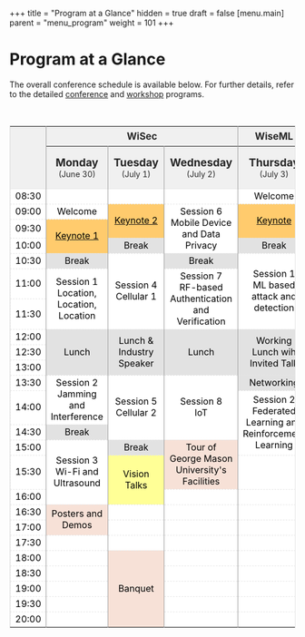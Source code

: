 +++
title = "Program at a Glance"
hidden = true
draft = false
[menu.main]
    parent = "menu_program"
    weight = 101
+++

# Program at a Glance

The overall conference schedule is available below. For further details, refer to the detailed [conference](/program-detailed-program/) and [workshop](/workshop-wiseml-2025-program/) programs.

<br>

<style>
    table.tt_timetable,
    table.tt_timetable thead tr {
        border: 1px solid #e5e5e5;
        background-color: #F0F0F0 !important;
        text-align: center
    }

    table.tt_timetable {
        font-weight: 400;
        font-family: inherit;
    }

    table.tt_timetable tbody tr {
        border: 1px dashed #e5e5e5
    }
    table.tt_timetable tr.row_gray th {
        font-size: 19px;
        color: #262626;
        height: 75px;
        border-right: 1px solid #9E9E9E !important;
    }
    table.tt_timetable tr.section th {
        font-size: 17px;
        color: #262626;
        height: 35px;
        border-right: 1px solid #9E9E9E !important;
    }

    table.tt_timetable td {
        font-size: 16px;
        border-right: 1px solid #9E9E9E !important
    }
    table.tt_timetable .row_gray {
        background-color: grey
    }

    tr td:nth-child(n+2):nth-child(-n+4) {
        width: 25%;
    }
    table.tt_timetable tbody tr td{
        background-color: white ;
        text-align: center;
        color: black;
    }
    table.tt_timetable tbody tr td.keynote {
        background-color:#FFCB6D;
    }
    table.tt_timetable tbody tr td.break {
        background-color: #E2E2E2;
    }
    table.tt_timetable tbody tr td.vision {
        background-color: #FFFF96;
    }
    table.tt_timetable tbody tr td.banquet {
        background-color: #f7e1d7;
    }
</style>

<table class="tt_timetable">
<thead>
	<tr class="section">
		<th rowspan=2></th>
		<th colspan=3><span>WiSec</span></th>
 		<th>WiseML</th>
	</tr>
	<tr class="row_gray">
		<th>
            <span>Monday</span>
            <br>
            <span style="font-size:14px;font-weight: 400;">(June 30)</span>
        </th>
        <th>
            <span>Tuesday</span>
            <br>
            <span style="font-size:14px;font-weight: 400;">(July 1)</span>
        </th>
        <th>
            <span>Wednesday</span>
            <br>
            <span style="font-size:14px;font-weight: 400;">(July 2)</span>
        </th>
	    <th><span>Thursday</span><br><span style="font-size:14px;font-weight: 400;">(July 3)</span></th>
	</tr>
</thead>
<tbody>
<tr class="row_0">
	<td class="tt_hours_column">08:30</td>
	<td class="event tt_single_event">
		<div>
			<span title="">
		</div>
	</td>
	<td class="">
		<a href="">
			<b title="" style="color:black;font-weight:400;"></b>
		</a>
	</td>
	<td class="">
		<span title=""></span>
	</td>
		<td class="event tt_single_event">
		<div>
			<span title="Welcome">Welcome</span>
		</div>
	</td>
</tr>
<tr class="row_1">
	<td class="tt_hours_column">09:00</td>
	<td class="event tt_single_event">
		<div>
			<span title="Welcome">Welcome</span>
		</div>
	</td>
	<td class="keynote" rowspan="2">
		<a href="/program-keynote-speakers/">
			<b title="keynote-2" style="color:black;font-weight:400;">Keynote 2</b>
		</a>
	</td>
	<td rowspan="3" class="session">
		<span title="session-6">Session 6<br>
		</span><span title="session-6">Mobile Device and Data Privacy</span>
	</td>
		<td class="keynote" rowspan="2">
		<a href="/workshop-wiseml-2025-keynote-speaker/">
			<b title="keynote" style="color:black;font-weight:400;">Keynote</b>
		</a>
	</td>
</tr>
<tr class="row_2">
	<td class="tt_hours_column">09:30</td>
	<td class="keynote" rowspan="2">
	  <a href="/program-keynote-speakers/">
	    <b title="keynote-1" style="color:black;font-weight:400;">Keynote 1</b>
	    </a>
	  </td>
	</tr>
<tr class="row_3">
	<td class="tt_hours_column">10:00</td>
	<td class="break"><span title="Coffee">Break</span></td>
	<!-- keynote-1 continues -->
	<td class="break">
	  <span title="Coffee">Break</span>
	  </td>
</tr>
<tr class="row_4">
	<td class="tt_hours_column">10:30</td>
	<td class="break">
		<span title="Coffee">Break</span>
	</td>
	<td rowspan="3" class="session">
		<span title="session-4">Session 4<br>
		Cellular 1</span>
	</td>
	<td class="break">
		<span title="Coffee">Break</span>
	</td>
		<td class="session" rowspan="3">
		<span title="session-1">Session 1<br>ML based attack and detection
		</span></td>
</tr>
<tr class="row_5">
	<td class="tt_hours_column">11:00</td>
	<td rowspan="2" class="session">
	  <span title="session-1">Session 1</span><span title="session-1"><br>
		    Location, Location, Location</span>
	  </td>
	<td rowspan="2" class="session">
	  <span title="session-7">Session 7<br>
	  </span><span title="session-7">RF-based Authentication and Verification</span>
	  </td>
</tr>
<tr class="row_6">
	<td class="tt_hours_column">11:30</td>
	</tr>
<tr class="row_7">
	<td class="tt_hours_column">12:00</td>
	<td class="break" rowspan=3>
		<span title="Lunch">Lunch</span>
	</td>
	<td class="break" rowspan=3>
		<span title="Lunch">Lunch</span>
	&amp; Industry Speaker</td>
	<td class="break" rowspan=3>
		<span title="Lunch">Lunch</span>
	</td>
		<td class="break" rowspan=3>
		<span title="Lunch">Working Lunch wih Invited Talk</span>
	</td>
</tr>
<tr class="row_8">
	<td class="tt_hours_column">12:30</td>
</tr>
<tr class="row_9">
	<td class="tt_hours_column">13:00</td>
</tr>
<tr class="row_10">
	<td class="tt_hours_column">13:30</td>
	<td rowspan="2" class="session">
		<span title="session-2">Session 2</span><span title="session-2"><br>
		Jamming and Interference</span>
	</td>
	<td rowspan="3" class="session">
		<span title="session-5">Session 5</span><span title="session-5"><br>
	  Cellular 2</span>
	  </td>
	<td rowspan="3" class="session">
		<span title="session-8">Session 8<br>
		</span>	  <span title="session-8">IoT</span>
	  </td>
		<td class="break">
		<span title="Coffee">Networking</span>
	</td>
</tr>
<tr class="row_11">
	<td class="tt_hours_column">14:00</td>
	<td class="session" rowspan=3>
	  <span title="session-2">Session 2<br>Federated Learning and Reinforcement Learning
	  </span></td>
</tr>
<tr class="row_12">
	<td class="tt_hours_column">14:30</td>
	<td class="break">
	  <span title="Coffee">Break</span>
	  </td>
	</tr>
<tr class="row_13">
	<td class="tt_hours_column">15:00</td>
	<td rowspan="3" class="session">
		<span title="session-3">Session 3</span>
		<span title="session-3"><br>
		Wi-Fi and Ultrasound</span>
	</td>
	<td class="break">
		<span title="Coffee">Break</span>
	</td>
	<td rowspan="2" class="banquet">
		<span title="tour">Tour of George Mason University's Facilities</span>
	</td>
</tr>
<tr class="row_14">
	<td class="tt_hours_column">15:30</td>
	<td rowspan="2" class="vision">Vision Talks</td>
  <td></td>
	</tr>
<tr class="row_15">
	<td class="tt_hours_column">16:00</td>
	<td></td>
  <td></td>
</tr>
<tr class="row_16">
	<td class="tt_hours_column">16:30</td>
	<td rowspan="2" class="banquet">
		<span title="posters">Posters and Demos</span>
	</td>
	<td></td>
	<td></td>
  <td></td>
</tr>
<tr class="row_17">
	<td class="tt_hours_column">17:00</td>
	<td></td>
	<td></td>
  <td></td>
</tr>
<tr class="row_18">
	<td class="tt_hours_column">17:30</td>
	<td></td>
	<td></td>
	<td></td>
  <td></td>
</tr>
<tr class="row_19">
	<td class="tt_hours_column">18:00</td>
	<td></td>
	<td class="banquet" rowspan="5">
		<span title="banquet">Banquet</span>
	</td>
	<td></td>
  <td></td>
</tr>
<tr class="row_20">
	<td class="tt_hours_column">18:30</td>
	<td></td>
	<td></td>
	<td></td>
</tr>
<tr class="row_20">
  <td class="tt_hours_column">19:00</td>
  <td></td>
  <td></td>
  <td></td>
</tr>
<tr class="row_20">
  <td class="tt_hours_column">19:30</td>
  <td></td>
  <td></td>
  <td></td>
  
</tr>
<tr class="row_20">
  <td class="tt_hours_column">20:00</td>
  <td></td>
  <td></td>
  <td></td>
</tr>
</tbody>
</table>
